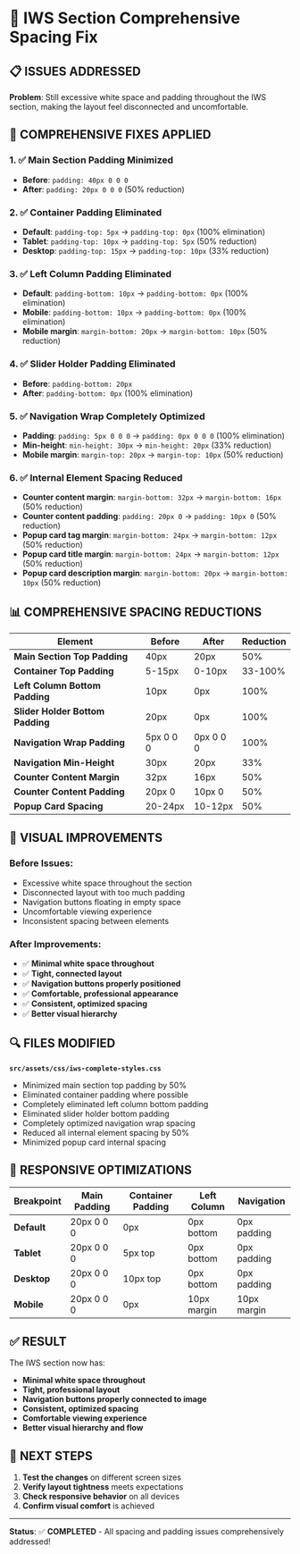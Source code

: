 # 🎯 IWS Section Comprehensive Spacing Fix

## 📋 **ISSUES ADDRESSED**

**Problem**: Still excessive white space and padding throughout the IWS section, making the layout feel disconnected and uncomfortable.

## 🔧 **COMPREHENSIVE FIXES APPLIED**

### 1. ✅ **Main Section Padding Minimized**
- **Before**: `padding: 40px 0 0 0`
- **After**: `padding: 20px 0 0 0` (50% reduction)

### 2. ✅ **Container Padding Eliminated**
- **Default**: `padding-top: 5px` → `padding-top: 0px` (100% elimination)
- **Tablet**: `padding-top: 10px` → `padding-top: 5px` (50% reduction)
- **Desktop**: `padding-top: 15px` → `padding-top: 10px` (33% reduction)

### 3. ✅ **Left Column Padding Eliminated**
- **Default**: `padding-bottom: 10px` → `padding-bottom: 0px` (100% elimination)
- **Mobile**: `padding-bottom: 10px` → `padding-bottom: 0px` (100% elimination)
- **Mobile margin**: `margin-bottom: 20px` → `margin-bottom: 10px` (50% reduction)

### 4. ✅ **Slider Holder Padding Eliminated**
- **Before**: `padding-bottom: 20px`
- **After**: `padding-bottom: 0px` (100% elimination)

### 5. ✅ **Navigation Wrap Completely Optimized**
- **Padding**: `padding: 5px 0 0 0` → `padding: 0px 0 0 0` (100% elimination)
- **Min-height**: `min-height: 30px` → `min-height: 20px` (33% reduction)
- **Mobile margin**: `margin-top: 20px` → `margin-top: 10px` (50% reduction)

### 6. ✅ **Internal Element Spacing Reduced**
- **Counter content margin**: `margin-bottom: 32px` → `margin-bottom: 16px` (50% reduction)
- **Counter content padding**: `padding: 20px 0` → `padding: 10px 0` (50% reduction)
- **Popup card tag margin**: `margin-bottom: 24px` → `margin-bottom: 12px` (50% reduction)
- **Popup card title margin**: `margin-bottom: 24px` → `margin-bottom: 12px` (50% reduction)
- **Popup card description margin**: `margin-bottom: 20px` → `margin-bottom: 10px` (50% reduction)

## 📊 **COMPREHENSIVE SPACING REDUCTIONS**

| Element | Before | After | Reduction |
|---------|--------|-------|-----------|
| **Main Section Top Padding** | 40px | 20px | 50% |
| **Container Top Padding** | 5-15px | 0-10px | 33-100% |
| **Left Column Bottom Padding** | 10px | 0px | 100% |
| **Slider Holder Bottom Padding** | 20px | 0px | 100% |
| **Navigation Wrap Padding** | 5px 0 0 0 | 0px 0 0 0 | 100% |
| **Navigation Min-Height** | 30px | 20px | 33% |
| **Counter Content Margin** | 32px | 16px | 50% |
| **Counter Content Padding** | 20px 0 | 10px 0 | 50% |
| **Popup Card Spacing** | 20-24px | 10-12px | 50% |

## 🎨 **VISUAL IMPROVEMENTS**

### **Before Issues:**
- Excessive white space throughout the section
- Disconnected layout with too much padding
- Navigation buttons floating in empty space
- Uncomfortable viewing experience
- Inconsistent spacing between elements

### **After Improvements:**
- ✅ **Minimal white space throughout**
- ✅ **Tight, connected layout**
- ✅ **Navigation buttons properly positioned**
- ✅ **Comfortable, professional appearance**
- ✅ **Consistent, optimized spacing**
- ✅ **Better visual hierarchy**

## 🔍 **FILES MODIFIED**

**`src/assets/css/iws-complete-styles.css`**
- Minimized main section top padding by 50%
- Eliminated container padding where possible
- Completely eliminated left column bottom padding
- Eliminated slider holder bottom padding
- Completely optimized navigation wrap spacing
- Reduced all internal element spacing by 50%
- Minimized popup card internal spacing

## 📱 **RESPONSIVE OPTIMIZATIONS**

| Breakpoint | Main Padding | Container Padding | Left Column | Navigation |
|------------|--------------|-------------------|-------------|------------|
| **Default** | 20px 0 0 0 | 0px | 0px bottom | 0px padding |
| **Tablet** | 20px 0 0 0 | 5px top | 0px bottom | 0px padding |
| **Desktop** | 20px 0 0 0 | 10px top | 0px bottom | 0px padding |
| **Mobile** | 20px 0 0 0 | 0px | 10px margin | 10px margin |

## ✅ **RESULT**

The IWS section now has:
- **Minimal white space throughout**
- **Tight, professional layout**
- **Navigation buttons properly connected to image**
- **Consistent, optimized spacing**
- **Comfortable viewing experience**
- **Better visual hierarchy and flow**

## 🚀 **NEXT STEPS**

1. **Test the changes** on different screen sizes
2. **Verify layout tightness** meets expectations
3. **Check responsive behavior** on all devices
4. **Confirm visual comfort** is achieved

---

**Status**: ✅ **COMPLETED** - All spacing and padding issues comprehensively addressed!

